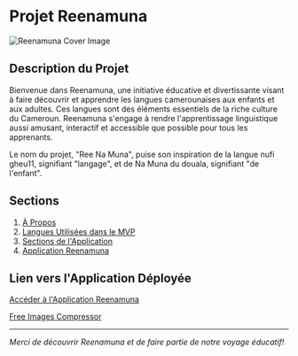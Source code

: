 # Projet Reenamuna

![Reenamuna Cover Image](https://github.com/noungajo/reenamouna/assets/74459608/660a74a2-9d59-46ec-bcb0-1d00c37ad686)

## Description du Projet

Bienvenue dans Reenamuna, une initiative éducative et divertissante visant à faire découvrir et apprendre les langues camerounaises aux enfants et aux adultes. Ces langues sont des éléments essentiels de la riche culture du Cameroun. Reenamuna s'engage à rendre l'apprentissage linguistique aussi amusant, interactif et accessible que possible pour tous les apprenants.

Le nom du projet, "Ree Na Muna", puise son inspiration de la langue nufi gheu11, signifiant "langage", et de Na Muna du douala, signifiant "de l'enfant".

## Sections

1. [À Propos](a_propos.md) <!-- Explorez notre mission et nos objectifs -->
2. [Langues Utilisées dans le MVP](langues_utilisees.md) <!-- Découvrez les langues spécifiques et les régions associées -->
3. [Sections de l'Application](section_application.md) <!-- Plongez dans nos différentes rubriques éducatives -->
4. [Application Reenamuna](application.md) <!-- Explorez l'application et commencez votre voyage éducatif -->

## Lien vers l'Application Déployée

[Accéder à l'Application Reenamuna](lien_application_deployee) <!-- Découvrez l'expérience Reenamuna -->

[Free Images Compressor](https://imagecompressor.com/) <!-- Utilisez cet outil pour compresser vos images -->

---

*Merci de découvrir Reenamuna et de faire partie de notre voyage éducatif!*

